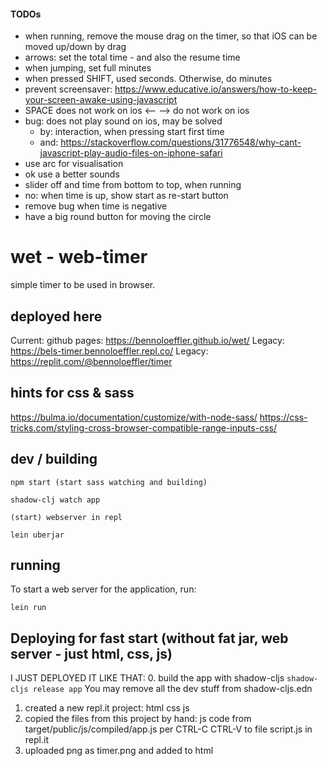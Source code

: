 #### TODOs

- when running, remove the mouse drag on the timer, so that iOS can be moved up/down by drag
- arrows: set the total time - and also the resume time
- when jumping, set full minutes
- when pressed SHIFT, used seconds. Otherwise, do minutes
- prevent screensaver: https://www.educative.io/answers/how-to-keep-your-screen-awake-using-javascript
- SPACE does not work on ios <-- --> do not work on ios
- bug: does not play sound on ios, may be solved  
  - by: interaction, when pressing start first time
  - and: https://stackoverflow.com/questions/31776548/why-cant-javascript-play-audio-files-on-iphone-safari
- use arc for visualisation
- ok use a better sounds
- slider off and time from bottom to top, when running
- no: when time is up, show start as re-start button
- remove bug when time is negative
- have a big round button for moving the circle


# wet - web-timer
simple timer to be used in browser.

## deployed here
Current: github pages: https://bennoloeffler.github.io/wet/
Legacy: https://bels-timer.bennoloeffler.repl.co/
Legacy: https://replit.com/@bennoloeffler/timer

## hints for css & sass
https://bulma.io/documentation/customize/with-node-sass/
https://css-tricks.com/styling-cross-browser-compatible-range-inputs-css/

## dev / building
```
npm start (start sass watching and building)
```
```
shadow-clj watch app
```
```
(start) webserver in repl
```
```
lein uberjar
```
## running
To start a web server for the application, run:
```
lein run 
```

## Deploying for fast start (without fat jar, web server - just html, css, js)
I JUST DEPLOYED IT LIKE THAT:
0. build the app with shadow-cljs
```shadow-cljs release app```
You may remove all the dev stuff from shadow-cljs.edn
1. created a new repl.it project:
html css js
2. copied the files from this project by hand:
js code from 
target/public/js/compiled/app.js
per CTRL-C CTRL-V 
to file script.js in repl.it
3. uploaded png as timer.png and added to html


